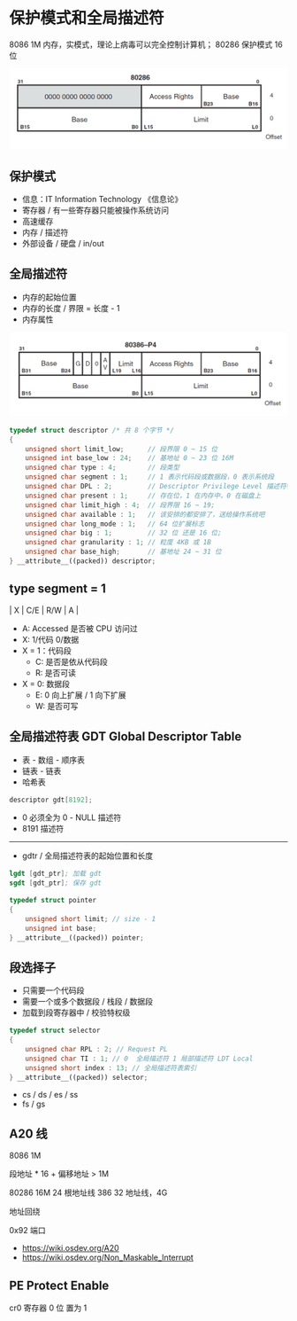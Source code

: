 # 保护模式和全局描述符

8086 1M 内存，实模式，理论上病毒可以完全控制计算机；
80286 保护模式 16位

![](./images/80286-segment%20descriptor.jpg)

## 保护模式

- 信息：IT Information Technology 《信息论》
- 寄存器 / 有一些寄存器只能被操作系统访问
- 高速缓存
- 内存 / 描述符
- 外部设备 / 硬盘 / in/out

## 全局描述符

- 内存的起始位置
- 内存的长度 / 界限 = 长度 - 1
- 内存属性

![](./images/80386-segment%20descriptor.jpg)

```cpp
typedef struct descriptor /* 共 8 个字节 */
{
    unsigned short limit_low;      // 段界限 0 ~ 15 位
    unsigned int base_low : 24;    // 基地址 0 ~ 23 位 16M
    unsigned char type : 4;        // 段类型
    unsigned char segment : 1;     // 1 表示代码段或数据段，0 表示系统段
    unsigned char DPL : 2;         // Descriptor Privilege Level 描述符特权等级 0 ~ 3
    unsigned char present : 1;     // 存在位，1 在内存中，0 在磁盘上
    unsigned char limit_high : 4;  // 段界限 16 ~ 19;
    unsigned char available : 1;   // 该安排的都安排了，送给操作系统吧
    unsigned char long_mode : 1;   // 64 位扩展标志
    unsigned char big : 1;         // 32 位 还是 16 位;
    unsigned char granularity : 1; // 粒度 4KB 或 1B
    unsigned char base_high;       // 基地址 24 ~ 31 位
} __attribute__((packed)) descriptor;
```

## type segment = 1

| X | C/E | R/W | A |

- A: Accessed 是否被 CPU 访问过
- X: 1/代码 0/数据
- X = 1：代码段
  - C: 是否是依从代码段
  - R: 是否可读
- X = 0: 数据段
  - E: 0 向上扩展 / 1 向下扩展
  - W: 是否可写

## 全局描述符表 GDT Global Descriptor Table

- 表 - 数组 - 顺序表
- 链表 - 链表
- 哈希表

```cpp
descriptor gdt[8192];
```

- 0 必须全为 0 - NULL 描述符
- 8191 描述符

----

- gdtr / 全局描述符表的起始位置和长度

```s
lgdt [gdt_ptr]; 加载 gdt
sgdt [gdt_ptr]; 保存 gdt
```

```cpp
typedef struct pointer
{
    unsigned short limit; // size - 1
    unsigned int base;
} __attribute__((packed)) pointer;
```

## 段选择子

- 只需要一个代码段
- 需要一个或多个数据段 / 栈段 / 数据段
- 加载到段寄存器中 / 校验特权级

```cpp
typedef struct selector
{
    unsigned char RPL : 2; // Request PL 
    unsigned char TI : 1; // 0  全局描述符 1 局部描述符 LDT Local 
    unsigned short index : 13; // 全局描述符表索引
} __attribute__((packed)) selector;
```

- cs / ds / es / ss
- fs / gs

## A20 线

8086 1M 

段地址 * 16 + 偏移地址 > 1M

80286 16M 24 根地址线
386 32 地址线，4G

地址回绕

0x92 端口

- <https://wiki.osdev.org/A20>
- <https://wiki.osdev.org/Non_Maskable_Interrupt>

## PE Protect Enable

cr0 寄存器 0 位 置为 1
